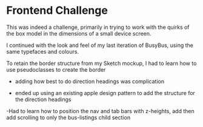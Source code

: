 # Frontend Challenge

This was indeed a challenge, primarily in trying to work with the quirks of the box model in the dimensions of a small device screen.

I continued with the look and feel of my last iteration of BusyBus, using the same typefaces and colours.

To retain the border structure from my Sketch mockup, I had to learn how to use pseudoclasses to create the border


- adding how best to do direction headings was complication

- ended up using an existing apple design pattern to add the structure for the direction headings

-Had to learn how to position the nav and tab bars with z-heights, add then add scrolling to only the bus-listings child section
